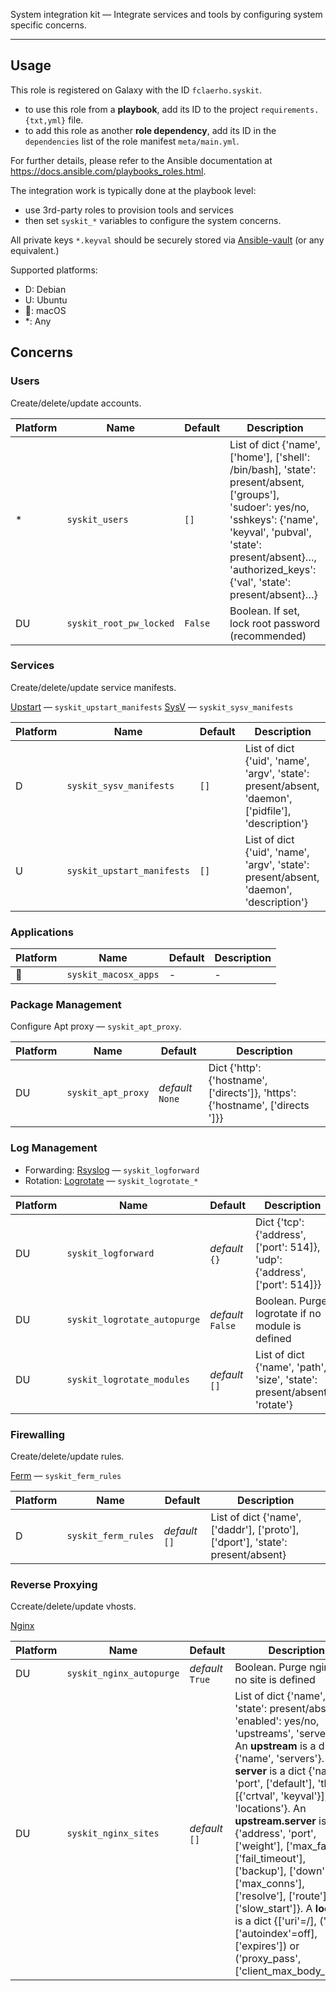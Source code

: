
System integration kit — Integrate services and tools by configuring system specific concerns.

* * *

Usage
-----

This role is registered on Galaxy with the ID `fclaerho.syskit`.

- to use this role from a **playbook**, 
  add its ID to the project `requirements.{txt,yml}` file.
- to add this role as another **role dependency**,
  add its ID in the `dependencies` list of the role manifest `meta/main.yml`.

For further details,
please refer to the Ansible documentation at https://docs.ansible.com/playbooks_roles.html.

The integration work is typically done at the playbook level:
- use 3rd-party roles to provision tools and services
- then set `syskit_*` variables to configure the system concerns.

All private keys `*.keyval` should be securely stored via [Ansible-vault](http://docs.ansible.com/ansible/playbooks_vault.html) (or any equivalent.)

Supported platforms:
- D: Debian
- U: Ubuntu
- : macOS
- *: Any

Concerns
--------

### Users

Create/delete/update accounts.

| Platform | Name | Default | Description |
|----------|------|---------|-------------|
| * | `syskit_users` | `[]` | List of dict {'name', ['home'], ['shell': /bin/bash], 'state': present/absent, ['groups'], 'sudoer': yes/no, 'sshkeys': {'name', 'keyval', 'pubval', 'state': present/absent}…, 'authorized_keys': {'val', 'state': present/absent}…} |
| DU | `syskit_root_pw_locked` | `False` | Boolean. If set, lock root password (recommended) |


### Services

Create/delete/update service manifests.

[Upstart](http://upstart.ubuntu.com/cookbook/) — `syskit_upstart_manifests`
[SysV](https://en.wikipedia.org/wiki/Init#SysV-style) — `syskit_sysv_manifests`

| Platform | Name | Default | Description |
|----------|------|---------|-------------|
| D | `syskit_sysv_manifests` | `[]` | List of dict {'uid', 'name', 'argv', 'state': present/absent, 'daemon', ['pidfile'], 'description'} |
| U | `syskit_upstart_manifests` | `[]` | List of dict {'uid', 'name', 'argv', 'state': present/absent, 'daemon', 'description'} |


### Applications

| Platform | Name | Default | Description |
|----------|------|---------|-------------|
|  | `syskit_macosx_apps` | - | - |


### Package Management

Configure Apt proxy — `syskit_apt_proxy`.

| Platform | Name | Default | Description |
|----------|------|---------|-------------|
| DU | `syskit_apt_proxy` | _default_ `None` | Dict {'http': {'hostname', ['directs']}, 'https': {'hostname', ['directs ']}} |

### Log Management

- Forwarding: [Rsyslog](http://www.rsyslog.com) — `syskit_logforward`
- Rotation: [Logrotate](http://www.linuxcommand.org/man_pages/logrotate8.html) — `syskit_logrotate_*`

| Platform | Name | Default | Description |
|----------|------|---------|-------------|
| DU | `syskit_logforward` | _default_ `{}` | Dict {'tcp': {'address', ['port': 514]}, 'udp': {'address', ['port': 514]}} |
| DU | `syskit_logrotate_autopurge` | _default_ `False` | Boolean. Purge logrotate if no module is defined |
| DU | `syskit_logrotate_modules` | _default_ `[]` | List of dict {'name', 'path', 'size', 'state': present/absent, 'rotate'} |

### Firewalling

Create/delete/update rules.

[Ferm](http://ferm.foo-projects.org) — `syskit_ferm_rules`

| Platform | Name | Default | Description |
|----------|------|---------|-------------|
| D | `syskit_ferm_rules` | _default_ `[]` | List of dict {'name', ['daddr'], ['proto'], ['dport'], 'state': present/absent} |

### Reverse Proxying

Ccreate/delete/update vhosts.

[Nginx](http://nginx.org/en/)

| Platform | Name | Default | Description |
|----------|------|---------|-------------|
| DU | `syskit_nginx_autopurge` | _default_ `True` | Boolean. Purge nginx if no site is defined |
| DU |`syskit_nginx_sites` | _default_ `[]` | List of dict {'name', 'state': present/absent, 'enabled': yes/no, 'upstreams', 'servers'}. An **upstream** is a dict {'name', 'servers'}. A **server** is a dict {'name', 'port', ['default'], 'tls': [{'crtval', 'keyval'}], 'locations'}. An **upstream.server** is a dict {'address', 'port', ['weight'], ['max_fails'], ['fail_timeout'], ['backup'], ['down'], ['max_conns'], ['resolve'], ['route'], ['slow_start']}. A **location** is a dict {['uri'=/], ('root', ['autoindex'=off], ['expires']) or ('proxy_pass', ['client_max_body_size'])} |
